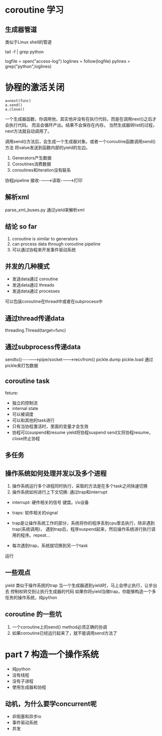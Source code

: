 # coroutine 学习

## 生成器管道

类似于Linux shell的管道

tail -f | grep python

logfile = open("access-log")
loglines = follow(logfile)
pylines = grep("python",loglines)


# 协程的激活关闭
    a=next(func)
    a.send()
    a.close()

一个生成器函数，你调用他，其实他并没有在执行代码，而是在调用next()之后才会执行代码。
而且会循环产出。结果不会保存在内存。 当然生成器转list的过程，next方法就自动调用了。

调用send()方法后，会生成一个生成器对象。或者一个coroutine函数调用send()方法
将value发送到函数内部的yield的左边。
    
    
1. Generators产生数据
2. Coroutines消费数据
3. coroutines和iteration没有联系

协程pipeline 
接收---->读取---->打印
    
    
## 解析xml

parse_xml_buses.py  通过yield来解析xml

## 结论 so far

1. coroutine is similar to generators
2. can process data through  coroutine pipeline
3. 可以通过协程来开发事件驱动系统


## 并发的几种模式

- 发送data通过 coroutine
- 发送data通过 threads
- 发送data通过 processes

可以包装coroutine在thread中或者在subprocess中


## 通过thread传递data
threading.Thread(target=func)

## 通过subprocess传递data

sendto()------>pipe/socket--->recvfrom()
pickle.dump                 pickle.load
通过pickle来打包数据

## coroutine task

feture:
- 独立的控制流  
- internal state
- 可以被调度
- 可以和其他的task进行
- 只有当协程激活时，里面的变量才会生效
- 协程可以suspend和resume yield将协程suspend send又将协程resume，close终止协程


## 多任务

## 操作系统如何处理并发以及多个进程
1. 操作系统运行多个进程同时执行，采取的方法是在多个task之间快速切换
2. 操作系统如何进行上下文切换: 通过trap和interrupt
- interrupt: 硬件相关的信号 键盘。i/o设备
- traps: 软件相关的signal

- trap是让操作系统工作的部分，系统将你的程序丢到cpu里去执行，除非遇到trap(系统调用)，
遇到trap后，程序suspend起来，然后操作系统进行执行调用的程序。repeat...
- 每次遇到trap，系统就切换到另一个task

运行

## 一些观点

yield 类似于操作系统的trap
当一个生成器遇到yield时，马上会停止执行，让步出去
控制权转交到让执行生成器的代码
如果你将yield当做trap，你能够构造一个多任务的操作系统，纯python


## coroutine 的一些坑

1. 一个coroutine上的send() method必须正确的协调
2. 如果coroutine已经运行起来了，就不能调用send方法了

# part 7 构造一个操作系统

- 纯python
- 没有线程
- 没有子进程
- 使用生成器和协程

## 动机，为什么要学concurrent呢

- 非阻塞和异步io
- 事件驱动系统
- 并发
